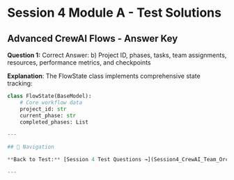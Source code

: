 # Session 4 Module A - Test Solutions

## Advanced CrewAI Flows - Answer Key

**Question 1:** Correct Answer: b) Project ID, phases, tasks, team assignments, resources, performance metrics, and checkpoints  

**Explanation**: The FlowState class implements comprehensive state tracking:
```python
class FlowState(BaseModel):
    # Core workflow data
    project_id: str
    current_phase: str
    completed_phases: List

---

## 🧭 Navigation

**Back to Test:** [Session 4 Test Questions →](Session4_CrewAI_Team_Orchestration.md#multiple-choice-test-session-4)

---

